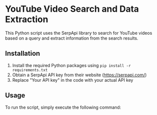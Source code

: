 # YouTube Video Search and Data Extraction

This Python script uses the SerpApi library to search for YouTube videos based on a query and extract information from the search results.

## Installation

1. Install the required Python packages using `pip install -r requirements.txt`
2. Obtain a SerpApi API key from their website (https://serpapi.com/)
3. Replace "Your API key" in the code with your actual API key

## Usage

To run the script, simply execute the following command:

